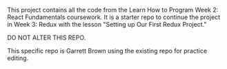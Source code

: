 This project contains all the code from the Learn How to Program Week 2: React Fundamentals coursework. It is a starter repo to continue the project in Week 3: Redux with the lesson "Setting up Our First Redux Project."

DO NOT ALTER THIS REPO.

This specific repo is Garrett Brown using the existing repo for practice editing.
